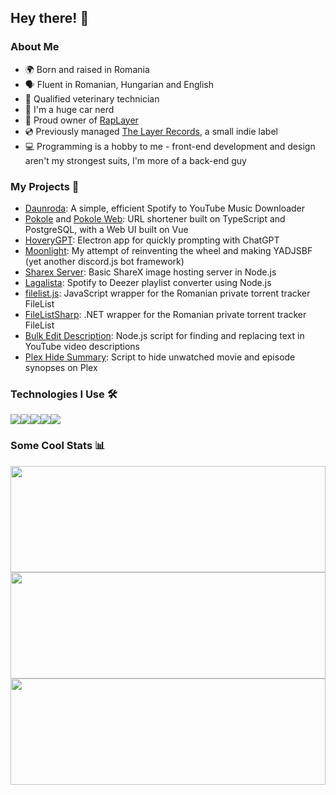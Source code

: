 ## Hey there! 👋

### About Me

- 🌍 Born and raised in Romania
- 🗣️ Fluent in Romanian, Hungarian and English
- 🐾 Qualified veterinary technician
- 🚗 I'm a huge car nerd
- 🎵 Proud owner of [RapLayer](https://layers.yt/rap)
- 💿 Previously managed [The Layer Records](https://layers.yt/records), a small indie label
- 💻 Programming is a hobby to me - front-end development and design aren't my strongest suits, I'm more of a back-end guy

### My Projects 🚀

- [Daunroda](https://github.com/daunroda): A simple, efficient Spotify to YouTube Music Downloader
- [Pokole](https://github.com/alexthemaster/pokole) and [Pokole Web](https://github.com/alexthemaster/pokole-web): URL shortener built on TypeScript and PostgreSQL, with a Web UI built on Vue
- [HoveryGPT](https://github.com/alexthemaster/HoveryGPT): Electron app for quickly prompting with ChatGPT
- [Moonlight](https://github.com/alexthemaster/moonlight): My attempt of reinventing the wheel and making YADJSBF (yet another discord.js bot framework)
- [Sharex Server](https://github.com/authenticname/sharex-server): Basic ShareX image hosting server in Node.js
- [Lagalista](https://github.com/alexthemaster/lagalista): Spotify to Deezer playlist converter using Node.js
- [filelist.js](https://github.com/alexthemaster/filelist.js): JavaScript wrapper for the Romanian private torrent tracker FileList
- [FileListSharp](https://github.com/alexthemaster/filelistsharp): .NET wrapper for the Romanian private torrent tracker FileList
- [Bulk Edit Description](https://github.com/layers/bulk-edit-description): Node.js script for finding and replacing text in YouTube video descriptions
- [Plex Hide Summary](https://github.com/alexthemaster/plex-hide-summary): Script to hide unwatched movie and episode synopses on Plex

### Technologies I Use 🛠️

<img src="https://img.shields.io/badge/node.js%20-%2343853D.svg?&style=for-the-badge&logo=node.js&logoColor=white"/><!--
--><img src="https://img.shields.io/badge/postgres-%23316192.svg?&style=for-the-badge&logo=postgresql&logoColor=white"/><!--
--><img src="https://img.shields.io/badge/nginx%20-%23009639.svg?&style=for-the-badge&logo=nginx&logoColor=white"/><!--
--><img src="https://img.shields.io/badge/github%20actions%20-%232671E5.svg?&style=for-the-badge&logo=github%20actions&logoColor=white"/><!--
--><img src="https://img.shields.io/badge/vue.js%20-%2335495e.svg?&style=for-the-badge&logo=vue.js&logoColor=%234FC08D"/>

### Some Cool Stats 📊

<!-- Overall stats -->
<img src="https://github-readme-stats.vercel.app/api?username=alexthemaster&count_private=true&show_icons=true&theme=tokyonight" height="170px" width="100%">
<!-- Top languages -->
<img src="https://github-readme-stats.vercel.app/api/top-langs/?username=alexthemaster&theme=blue-black&layout=compact&title_color=4F8CC9&text_color=9f9f9f&bg_color=151515&hide_border=true&icon_color=4F8CC9" height="170px" width="100%">
<!-- Wakatime -->
<img src="https://github-readme-stats.vercel.app/api/wakatime?username=AlexTheMaster&layout=compact" height="170px" width="100%">
